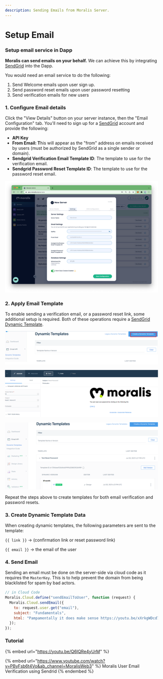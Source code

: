 ```yaml
---
description: Sending Emails from Moralis Server.
---
```


# Setup Email

### Setup email service in Dapp

**Moralis can send emails on your behalf.** We can achieve this by integrating [SendGrid](https://sendgrid.com) into the Dapp.

You would need an email service to do the following:

1. &#x20;Send Welcome emails upon user sign up.
2. Send password reset emails upon user password resetting&#x20;
3. Send verification emails for new users

### 1. Configure Email details&#x20;

Click the "View Details" button on your server instance, then the "Email Configuration" tab. You'll need to sign up for a [SendGrid](https://sendgrid.com) account and provide the following:

* **API Key**
* **From Email: T**his will appear as the "from" address on emails received by users (must be authorized by SendGrid as a single sender or domain).
* **Sendgrid Verification Email Template ID**: The template to use for the verification email.
* **Sendgrid Password Reset Template ID**: The template to use for the password reset email.

![Moralis email configuration](<../../../.gitbook/assets/Screenshot 2022-03-15 at 4.40.18 PM.png>)

### 2. Apply Email Template

To enable sending a verification email, or a password reset link, some additional setup is required. Both of these operations require a [SendGrid Dynamic Template](https://sendgrid.com/solutions/email-api/dynamic-email-templates/).

![Press the "Create a Dynamic Template" button.](<../../../.gitbook/assets/image (88).png>)

![Design the look of the email. Your template must include a \{{ link \}} tag. When done press "Save".](<../../../.gitbook/assets/image (89).png>)

![After saving, it will look something like this. Copy the "Template ID" you see here into your Moralis Server Email Configuration above.](<../../../.gitbook/assets/image (87).png>)

Repeat the steps above to create templates for both email verification and password resets.

### 3. Create Dynamic Template Data

When creating dynamic templates, the following parameters are sent to the template:

`{{ link }}` -> (confirmation link or reset password link)

`{{ email }}` -> the email of the user

### 4. Send Email

Sending an email must be done on the server-side via cloud code as it requires the `MasterKey`. This is to help prevent the domain from being blacklisted for spam by bad actors.

```javascript
// in Cloud Code
Moralis.Cloud.define("sendEmailToUser", function (request) {
  Moralis.Cloud.sendEmail({
    to: request.user.get("email"),
    subject: "Fundamentals",
    html: "Pampamentally it does make sense https://youtu.be/xXrkgWDcd7c"
  });
});
```

### Tutorial

{% embed url="https://youtu.be/Q6IQRe4yUrM" %}

{% embed url="https://www.youtube.com/watch?v=PByFsb6t4Vo&ab_channel=MoralisWeb3" %}
Moralis User Email Verification using Sendrid
{% endembed %}
